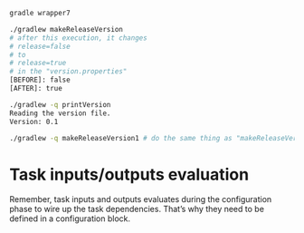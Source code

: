 ```bash
gradle wrapper7

./gradlew makeReleaseVersion
# after this execution, it changes
# release=false
# to
# release=true
# in the "version.properties"
[BEFORE]: false
[AFTER]: true

./gradlew -q printVersion
Reading the version file.
Version: 0.1

./gradlew -q makeReleaseVersion1 # do the same thing as "makeReleaseVersion"
```

# Task inputs/outputs evaluation

Remember, task inputs and outputs evaluates during the configuration phase to wire up the task dependencies.
That’s why they need to be defined in a configuration block.
